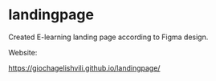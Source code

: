 # landingpage
 Created E-learning landing page according to Figma design.

Website:

https://giochagelishvili.github.io/landingpage/
